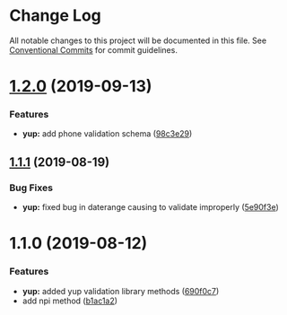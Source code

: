 # Change Log

All notable changes to this project will be documented in this file.
See [Conventional Commits](https://conventionalcommits.org) for commit guidelines.

# [1.2.0](https://github.com/Availity/sdk-js/compare/@availity/yup@1.1.1...@availity/yup@1.2.0) (2019-09-13)


### Features

* **yup:** add phone validation schema ([98c3e29](https://github.com/Availity/sdk-js/commit/98c3e29))





## [1.1.1](https://github.com/Availity/sdk-js/compare/@availity/yup@1.1.0...@availity/yup@1.1.1) (2019-08-19)


### Bug Fixes

* **yup:** fixed bug in daterange causing to validate improperly ([5e90f3e](https://github.com/Availity/sdk-js/commit/5e90f3e))





# 1.1.0 (2019-08-12)


### Features

* **yup:** added yup validation library methods ([690f0c7](https://github.com/Availity/sdk-js/commit/690f0c7))
* add npi method ([b1ac1a2](https://github.com/Availity/sdk-js/commit/b1ac1a2))
